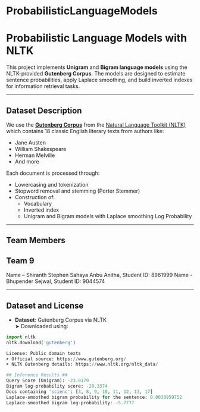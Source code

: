 # ProbabilisticLanguageModels
#  Probabilistic Language Models with NLTK

This project implements **Unigram** and **Bigram language models** using the NLTK-provided **Gutenberg Corpus**. The models are designed to estimate sentence probabilities, apply Laplace smoothing, and build inverted indexes for information retrieval tasks.

---

## Dataset Description

We use the [**Gutenberg Corpus**](https://www.nltk.org/nltk_data/) from the [Natural Language Toolkit (NLTK)](https://www.nltk.org/) which contains 18 classic English literary texts from authors like:

- Jane Austen
- William Shakespeare
- Herman Melville
- And more

Each document is processed through:
- Lowercasing and tokenization
- Stopword removal and stemming (Porter Stemmer)
- Construction of:
  - Vocabulary
  - Inverted index
  - Unigram and Bigram models with Laplace smoothing Log Probability

---

##  Team Members

## Team 9

Name – Shiranth Stephen Sahaya Anbu Anitha,  Student ID: 8961999
Name - Bhupender Sejwal, Student ID: 9044574


---

##  Dataset and License

-  **Dataset**: Gutenberg Corpus via NLTK  
  ➤ Downloaded using:  
  ```python
  import nltk
  nltk.download('gutenberg')

  License: Public domain texts
➤ Official source: https://www.gutenberg.org/
➤ NLTK Gutenberg details: https://www.nltk.org/nltk_data/

## Inference Results ##
Query Score (Unigram): -23.0179
Bigram log-probability score: -20.3374
Docs containing 'scienc': [3, 8, 9, 10, 11, 12, 13, 17]
Laplace-smoothed bigram probability for the sentence: 0.0030959752
Laplace-smoothed bigram log-probability: -5.7777